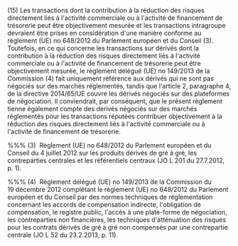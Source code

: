 (15) Les transactions dont la contribution à la réduction des risques directement liés à l'activité commerciale ou à l'activité de financement de trésorerie peut être objectivement mesurée et les transactions intragroupe devraient être prises en considération d'une manière conforme au règlement (UE) no 648/2012 du Parlement européen et du Conseil (3). Toutefois, en ce qui concerne les transactions sur dérivés dont la contribution à la réduction des risques directement liés à l'activité commerciale ou à l'activité de financement de trésorerie peut être objectivement mesurée, le règlement délégué (UE) no 149/2013 de la Commission (4) fait uniquement référence aux dérivés qui ne sont pas négociés sur des marchés réglementés, tandis que l'article 2, paragraphe 4, de la directive 2014/65/UE couvre les dérivés négociés sur des plateformes de négociation. Il conviendrait, par conséquent, que le présent règlement tienne également compte des dérivés négociés sur des marchés réglementés pour les transactions réputées contribuer objectivement à la réduction des risques directement liés à l'activité commerciale ou à l'activité de financement de trésorerie.

%%% (3)  Règlement (UE) no 648/2012 du Parlement européen et du Conseil du 4 juillet 2012 sur les produits dérivés de gré à gré, les contreparties centrales et les référentiels centraux (JO L 201 du 27.7.2012, p. 1).

%%% (4)  Règlement délégué (UE) no 149/2013 de la Commission du 19 décembre 2012 complétant le règlement (UE) no 648/2012 du Parlement européen et du Conseil par des normes techniques de réglementation concernant les accords de compensation indirecte, l'obligation de compensation, le registre public, l'accès à une plate-forme de négociation, les contreparties non financières, les techniques d'atténuation des risques pour les contrats dérivés de gré à gré non compensés par une contrepartie centrale (JO L 52 du 23.2.2013, p. 11).